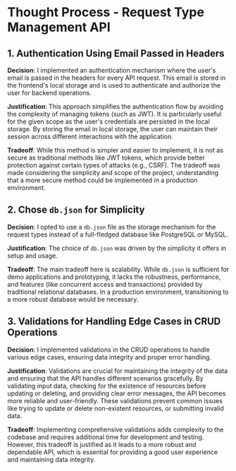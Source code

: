 # Thought Process - Request Type Management API

## 1. Authentication Using Email Passed in Headers

**Decision**: I implemented an authentication mechanism where the user's email is passed in the headers for every API request. This email is stored in the frontend's local storage and is used to authenticate and authorize the user for backend operations.

**Justification**: This approach simplifies the authentication flow by avoiding the complexity of managing tokens (such as JWT). It is particularly useful for the given scope as the user's credentials are persisted in the local storage. By storing the email in local storage, the user can maintain their session across different interactions with the application.

**Tradeoff**: While this method is simpler and easier to implement, it is not as secure as traditional methods like JWT tokens, which provide better protection against certain types of attacks (e.g., CSRF). The tradeoff was made considering the simplicity and scope of the project, understanding that a more secure method could be implemented in a production environment.

## 2. Chose `db.json` for Simplicity

**Decision**: I opted to use a `db.json` file as the storage mechanism for the request types instead of a full-fledged database like PostgreSQL or MySQL.

**Justification**: The choice of `db.json` was driven by the simplicity it offers in setup and usage.

**Tradeoff**: The main tradeoff here is scalability. While `db.json` is sufficient for demo applications and prototyping, it lacks the robustness, performance, and features (like concurrent access and transactions) provided by traditional relational databases. In a production environment, transitioning to a more robust database would be necessary.

## 3. Validations for Handling Edge Cases in CRUD Operations

**Decision**: I implemented validations in the CRUD operations to handle various edge cases, ensuring data integrity and proper error handling.

**Justification**: Validations are crucial for maintaining the integrity of the data and ensuring that the API handles different scenarios gracefully. By validating input data, checking for the existence of resources before updating or deleting, and providing clear error messages, the API becomes more reliable and user-friendly. These validations prevent common issues like trying to update or delete non-existent resources, or submitting invalid data.

**Tradeoff**: Implementing comprehensive validations adds complexity to the codebase and requires additional time for development and testing. However, this tradeoff is justified as it leads to a more robust and dependable API, which is essential for providing a good user experience and maintaining data integrity.

